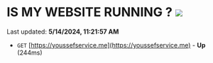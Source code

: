 # IS MY WEBSITE RUNNING ? [![](https://img.shields.io/static/v1?label=Sponsor&message=%E2%9D%A4&logo=GitHub&color=%23fe8e86)](https://github.com/sponsors/<username>)

Last updated: **5/14/2024, 11:21:57 AM**

- `GET` [https://youssefservice.me](https://youssefservice.me) - **Up** (244ms)
